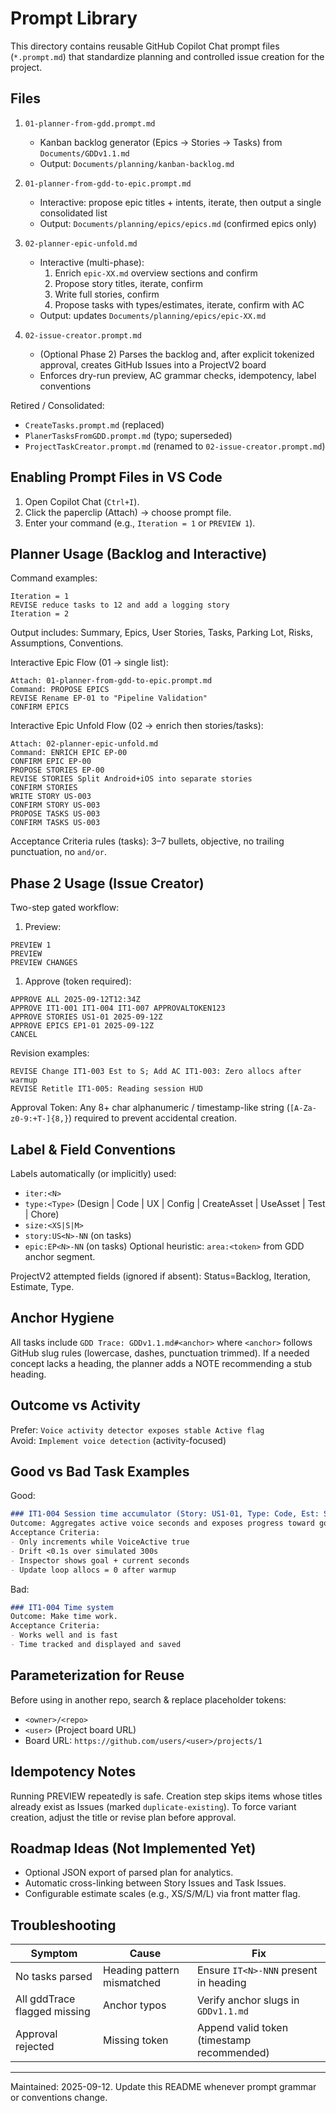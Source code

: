 # Prompt Library

This directory contains reusable GitHub Copilot Chat prompt files (`*.prompt.md`) that standardize planning and controlled issue creation for the project.

## Files

1. `01-planner-from-gdd.prompt.md`
   - Kanban backlog generator (Epics → Stories → Tasks) from `Documents/GDDv1.1.md`
   - Output: `Documents/planning/kanban-backlog.md`

2. `01-planner-from-gdd-to-epic.prompt.md`
   - Interactive: propose epic titles + intents, iterate, then output a single consolidated list
   - Output: `Documents/planning/epics/epics.md` (confirmed epics only)

3. `02-planner-epic-unfold.md`
   - Interactive (multi-phase):
     1) Enrich `epic-XX.md` overview sections and confirm
     2) Propose story titles, iterate, confirm
     3) Write full stories, confirm
     4) Propose tasks with types/estimates, iterate, confirm with AC
   - Output: updates `Documents/planning/epics/epic-XX.md`

4. `02-issue-creator.prompt.md`
   - (Optional Phase 2) Parses the backlog and, after explicit tokenized approval, creates GitHub Issues into a ProjectV2 board
   - Enforces dry-run preview, AC grammar checks, idempotency, label conventions

Retired / Consolidated:

- `CreateTasks.prompt.md` (replaced)
- `PlanerTasksFromGDD.prompt.md` (typo; superseded)
- `ProjectTaskCreator.prompt.md` (renamed to `02-issue-creator.prompt.md`)

## Enabling Prompt Files in VS Code

1. Open Copilot Chat (`Ctrl+I`).
2. Click the paperclip (Attach) → choose prompt file.
3. Enter your command (e.g., `Iteration = 1` or `PREVIEW 1`).

## Planner Usage (Backlog and Interactive)

Command examples:

```text
Iteration = 1
REVISE reduce tasks to 12 and add a logging story
Iteration = 2
```

Output includes: Summary, Epics, User Stories, Tasks, Parking Lot, Risks, Assumptions, Conventions.

Interactive Epic Flow (01 → single list):

```text
Attach: 01-planner-from-gdd-to-epic.prompt.md
Command: PROPOSE EPICS
REVISE Rename EP-01 to "Pipeline Validation"
CONFIRM EPICS
```

Interactive Epic Unfold Flow (02 → enrich then stories/tasks):

```text
Attach: 02-planner-epic-unfold.md
Command: ENRICH EPIC EP-00
CONFIRM EPIC EP-00
PROPOSE STORIES EP-00
REVISE STORIES Split Android+iOS into separate stories
CONFIRM STORIES
WRITE STORY US-003
CONFIRM STORY US-003
PROPOSE TASKS US-003
CONFIRM TASKS US-003
```

Acceptance Criteria rules (tasks): 3–7 bullets, objective, no trailing punctuation, no `and/or`.

## Phase 2 Usage (Issue Creator)

Two-step gated workflow:

1. Preview:

```text
PREVIEW 1
PREVIEW
PREVIEW CHANGES
```

1. Approve (token required):

```text
APPROVE ALL 2025-09-12T12:34Z
APPROVE IT1-001 IT1-004 IT1-007 APPROVALTOKEN123
APPROVE STORIES US1-01 2025-09-12Z
APPROVE EPICS EP1-01 2025-09-12Z
CANCEL
```

Revision examples:

```text
REVISE Change IT1-003 Est to S; Add AC IT1-003: Zero allocs after warmup
REVISE Retitle IT1-005: Reading session HUD
```

Approval Token: Any 8+ char alphanumeric / timestamp-like string (`[A-Za-z0-9:+T-]{8,}`) required to prevent accidental creation.

## Label & Field Conventions

Labels automatically (or implicitly) used:

- `iter:<N>`
- `type:<Type>` (Design | Code | UX | Config | CreateAsset | UseAsset | Test | Chore)
- `size:<XS|S|M>`
- `story:US<N>-NN` (on tasks)
- `epic:EP<N>-NN` (on tasks)
Optional heuristic: `area:<token>` from GDD anchor segment.

ProjectV2 attempted fields (ignored if absent): Status=Backlog, Iteration, Estimate, Type.

## Anchor Hygiene

All tasks include `GDD Trace: GDDv1.1.md#<anchor>` where `<anchor>` follows GitHub slug rules (lowercase, dashes, punctuation trimmed). If a needed concept lacks a heading, the planner adds a NOTE recommending a stub heading.

## Outcome vs Activity

Prefer: `Voice activity detector exposes stable Active flag`  
Avoid: `Implement voice detection` (activity-focused)

## Good vs Bad Task Examples

Good:

```markdown
### IT1-004 Session time accumulator (Story: US1-01, Type: Code, Est: S)
Outcome: Aggregates active voice seconds and exposes progress toward goal.
Acceptance Criteria:
- Only increments while VoiceActive true
- Drift <0.1s over simulated 300s
- Inspector shows goal + current seconds
- Update loop allocs = 0 after warmup
```

Bad:

```markdown
### IT1-004 Time system
Outcome: Make time work.
Acceptance Criteria:
- Works well and is fast
- Time tracked and displayed and saved
```

## Parameterization for Reuse

Before using in another repo, search & replace placeholder tokens:

- `<owner>/<repo>`
- `<user>` (Project board URL)
- Board URL: `https://github.com/users/<user>/projects/1`

## Idempotency Notes

Running PREVIEW repeatedly is safe. Creation step skips items whose titles already exist as Issues (marked `duplicate-existing`). To force variant creation, adjust the title or revise plan before approval.

## Roadmap Ideas (Not Implemented Yet)

- Optional JSON export of parsed plan for analytics.
- Automatic cross-linking between Story Issues and Task Issues.
- Configurable estimate scales (e.g., XS/S/M/L) via front matter flag.

## Troubleshooting

| Symptom | Cause | Fix |
|---------|-------|-----|
| No tasks parsed | Heading pattern mismatched | Ensure `IT<N>-NNN` present in heading |
| All gddTrace flagged missing | Anchor typos | Verify anchor slugs in `GDDv1.1.md` |
| Approval rejected | Missing token | Append valid token (timestamp recommended) |

---
Maintained: 2025-09-12. Update this README whenever prompt grammar or conventions change.
